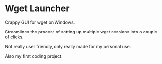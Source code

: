 # Wget Launcher
Crappy GUI for wget on Windows.

Streamlines the process of setting up multiple wget sessions into a couple of clicks.

Not really user friendly, only really made for my personal use.

Also my first coding project.
